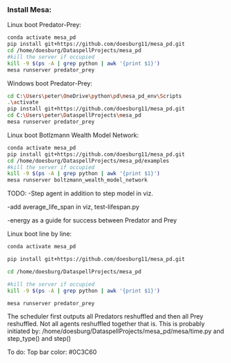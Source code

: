 ### Install Mesa:

Linux boot Predator-Prey:
```bash
conda activate mesa_pd
pip install git+https://github.com/doesburg11/mesa_pd.git
cd /home/doesburg/DataspellProjects/mesa_pd
#kill the server if occupied
kill -9 $(ps -A | grep python | awk '{print $1}')
mesa runserver predator_prey
```
Windows boot Predator-Prey:
```bash
cd C:\Users\peter\OneDrive\python\pd\mesa_pd_env\Scripts
.\activate
pip install git+https://github.com/doesburg11/mesa_pd.git
cd C:\Users\peter\DataspellProjects\mesa_pd
mesa runserver predator_prey
```
Linux boot Botlzmann Wealth Model Network:
```bash
conda activate mesa_pd
pip install git+https://github.com/doesburg11/mesa_pd.git
cd /home/doesburg/DataspellProjects/mesa_pd/examples
#kill the server if occupied
kill -9 $(ps -A | grep python | awk '{print $1}')
mesa runserver boltzmann_wealth_model_network
```

TODO:
-Step agent in addition to step model in viz.

-add average_life_span in viz, test-lifespan.py

-energy as a guide for success between Predator and Prey 


Linux boot line by line:
```bash
conda activate mesa_pd
```
```bash
pip install git+https://github.com/doesburg11/mesa_pd.git
```
```bash
cd /home/doesburg/DataspellProjects/mesa_pd
```
```bash
#kill the server if occupied
kill -9 $(ps -A | grep python | awk '{print $1}')
```
```bash
mesa runserver predator_prey
```

The scheduler first outputs all Predators reshuffled and then all Prey reshuffled.
Not all agents reshuffled together that is.
 This is probably initiated by:
/home/doesburg/DataspellProjects/mesa_pd/mesa/time.py
and step_type() and step()

To do:
Top bar color: #0C3C60
